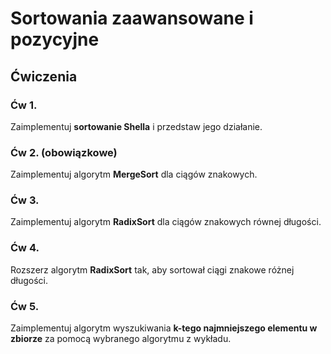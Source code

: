 # Sortowania zaawansowane i pozycyjne


## Ćwiczenia


### Ćw 1.

Zaimplementuj **sortowanie Shella** i przedstaw jego działanie.

### Ćw 2. (obowiązkowe)

Zaimplementuj algorytm **MergeSort** dla ciągów znakowych.

### Ćw 3.

Zaimplementuj algorytm **RadixSort** dla ciągów znakowych równej długości.

### Ćw 4.

Rozszerz algorytm **RadixSort** tak, aby sortował ciągi znakowe różnej długości.

### Ćw 5. 

Zaimplementuj algorytm wyszukiwania **k-tego najmniejszego elementu w zbiorze** za pomocą wybranego algorytmu z wykładu.
